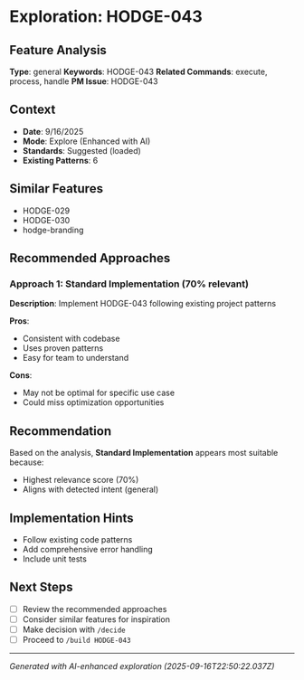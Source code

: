 # Exploration: HODGE-043

## Feature Analysis
**Type**: general
**Keywords**: HODGE-043
**Related Commands**: execute, process, handle
**PM Issue**: HODGE-043

## Context
- **Date**: 9/16/2025
- **Mode**: Explore (Enhanced with AI)
- **Standards**: Suggested (loaded)
- **Existing Patterns**: 6


## Similar Features
- HODGE-029
- HODGE-030
- hodge-branding




## Recommended Approaches


### Approach 1: Standard Implementation (70% relevant)
**Description**: Implement HODGE-043 following existing project patterns

**Pros**:
- Consistent with codebase
- Uses proven patterns
- Easy for team to understand

**Cons**:
- May not be optimal for specific use case
- Could miss optimization opportunities


## Recommendation
Based on the analysis, **Standard Implementation** appears most suitable because:
- Highest relevance score (70%)
- Aligns with detected intent (general)


## Implementation Hints
- Follow existing code patterns
- Add comprehensive error handling
- Include unit tests

## Next Steps
- [ ] Review the recommended approaches
- [ ] Consider similar features for inspiration
- [ ] Make decision with `/decide`
- [ ] Proceed to `/build HODGE-043`

---
*Generated with AI-enhanced exploration (2025-09-16T22:50:22.037Z)*
